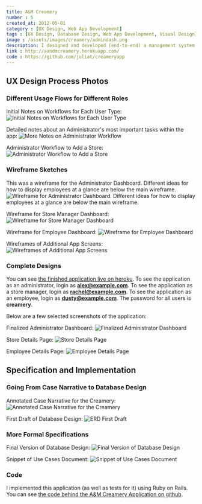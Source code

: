 ```yaml
---
title: A&M Creamery
number : 5
created_at: 2012-05-01
category : [UX Design, Web App Development]
tags : [UX Design, Database Design, Web App Development, Visual Design]
image : /assets/images/creamery/admindash.png
description: I designed and developed (end-to-end) a management system for a fictional chain of ice cream stores. 
link : http://aandmcreamery.herokuapp.com/
code : https://github.com/juliat/creameryapp
---
```


## UX Design Process Photos

### Different Usage Flows for Different Roles

Initial Notes on Workflows for Each User Type:
![Initial Notes on Workflows for Each User Type](/assets/images/creamery/initial-notes-on-workflows.jpg)

Detailed notes about an Administrator's most important tasks within the app:
![More Notes on Administrator Workflow](/assets/images/creamery/3-admin-use-case-flow.png)

Administrator Workflow to Add a Store:
![Administrator Workflow to Add a Store](/assets/images/creamery/3-admin-add-employee-flow.png)

### Wireframe Sketches

This was a wireframe for the Administrator Dashboard. Different ideas for how to display employees at a glance are below the main wireframe.
![Wireframe for Administrator Dashboard. Different ideas for how to display employees at a glance are below the main wireframe.](/assets/images/creamery/admin-dash-with-employee-alts.png)

Wireframe for Store Manager Dashboard:
![Wireframe for Store Manager Dashboard](/assets/images/creamery/manager-dash.png)

Wireframe for Employee Dashboard:
![Wireframe for Employee Dashboard](/assets/images/creamery/employee-dash.png)

Wireframes of Additional App Screens:
![Wireframes of Additional App Screens](/assets/images/creamery/3-additional-admin-screens.png)

### Complete Designs

You can see [the finished application live on heroku](http://aandmcreamery.herokuapp.com/). To see the application as an administrator, login as **alex@example.com**. To see the application as a store manager, login as **rachel@example.com**. To see the application as an employee, login as **dusty@example.com**. The password for all users is **creamery**.

Below are a few selected screenshots of the application:

Finalized Administrator Dashboard:
![Finalized Administrator Dashboard](/assets/images/creamery/admindash.png)

Store Details Page:
![Store Details Page](/assets/images/creamery/storedetails.png)

Employee Details Page:
![Employee Details Page](/assets/images/creamery/employeedetails.png)

## Specification and Implementation

### Going From Case Narrative to Database Design

Annotated Case Narrative for the Creamery:
![Annotated Case Narrative for the Creamery](/assets/images/creamery/1-case-narrative-to-entities.png)

First Draft of Database Design:
![ERD First Draft](/assets/images/creamery/1-case-entities-draft.png)

### More Formal Specifications

Final Version of Database Design:
![Final Version of Database Design](/assets/images/creamery/p1-erd.png)

Snippet of Use Cases Document:
![Snippet of Use Cases Document](/assets/images/creamery/p1-use-cases-snipped.png)

### Code

I implemented this application (as well as tests for it) using Ruby on Rails. You can see [the code behind the A&M Creamery Application on github](https://github.com/juliat/creameryapp).
